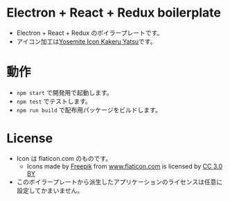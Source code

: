 # Electron + React + Redux boilerplate

* Electron + React + Redux のボイラープレートです。
* アイコン加工は[Yosemite Icon Kakeru Yatsu](http://ls8h.com/yosemite-icon/)です。

# 動作

* `npm start` で開発用で起動します。
* `npm test` でテストします。
* `npm run build` で配布用パッケージをビルドします。

# License

* Icon は flaticon.com のものです。
  * <div>Icons made by <a href="http://www.freepik.com" title="Freepik">Freepik</a> from <a href="http://www.flaticon.com" title="Flaticon">www.flaticon.com</a> is licensed by <a href="http://creativecommons.org/licenses/by/3.0/" title="Creative Commons BY 3.0" target="_blank">CC 3.0 BY</a></div>
* このボイラープレートから派生したアプリケーションのライセンスは任意に設定してかまいません。
